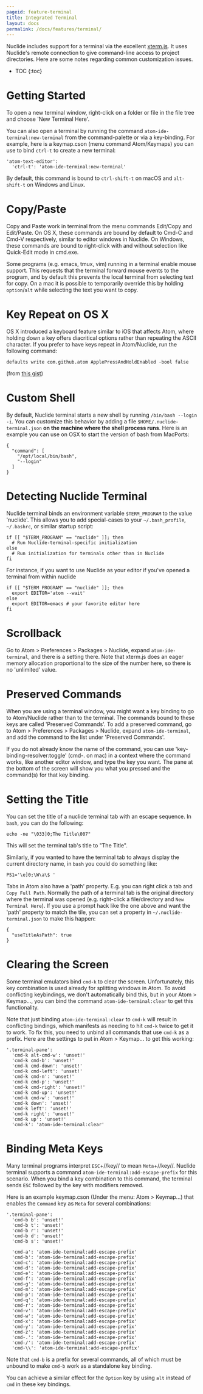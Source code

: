 ```yaml
---
pageid: feature-terminal
title: Integrated Terminal
layout: docs
permalink: /docs/features/terminal/
---
```


Nuclide includes support for a terminal via the excellent [xterm.js](https://github.com/xtermjs/xterm.js). It uses Nuclide's remote connection to give command-line access to project directories. Here are some notes regarding common customization issues.

* TOC
{:toc}

# Getting Started

To open a new terminal window, right-click on a folder or file in the file tree and choose 'New Terminal Here'.

You can also open a terminal by running the command `atom-ide-terminal:new-terminal` from the command-palette or via a key-binding.  For example, here is a keymap.cson (menu command Atom/Keymaps) you can use to bind `ctrl-t` to create a new terminal:

```
'atom-text-editor':
  'ctrl-t': 'atom-ide-terminal:new-terminal'
```
By default, this command is bound to `ctrl-shift-t` on macOS and `alt-shift-t` on Windows and Linux.

# Copy/Paste

Copy and Paste work in terminal from the menu commands Edit/Copy and Edit/Paste.  On OS X, these commands are bound by default to Cmd-C and Cmd-V respectively, similar to editor windows in Nuclide.  On Windows, these commands are bound to right-click with and without selection like Quick-Edit mode in cmd.exe.

Some programs (e.g. emacs, tmux, vim) running in a terminal enable mouse support.  This requests that the terminal forward mouse events to the program, and by default this prevents the local terminal from selecting text for copy.  On a mac it is possible to temporarily override this by holding `option`/`alt` while selecting the text you want to copy.

# Key Repeat on OS X

OS X introduced a keyboard feature similar to iOS that affects Atom, where holding down a key offers diacritical options rather than repeating the ASCII character.  If you prefer to have keys repeat in Atom/Nuclide, run the following command:

```
defaults write com.github.atom ApplePressAndHoldEnabled -bool false
```

(from [this gist](https://gist.github.com/rastasheep/bfc8266eeb58b899054c))

# Custom Shell

By default, Nuclide terminal starts a new shell by running `/bin/bash --login -i`.  You can customize this behavior by adding a file `$HOME/.nuclide-terminal.json` **on the machine where the shell process runs**.  Here is an example you can use on OSX to start the version of bash from MacPorts:

```
{
  "command": [
    "/opt/local/bin/bash",
    "--login"
  ]
}
```

# Detecting Nuclide Terminal

Nuclide terminal binds an environment variable `$TERM_PROGRAM` to the value 'nuclide'.  This allows you to add special-cases to your `~/.bash_profile`, `~/.bashrc`, or similar startup script:

```
if [[ "$TERM_PROGRAM" == "nuclide" ]]; then
  # Run Nuclide-terminal-specific initialization
else
  # Run initialization for terminals other than in Nuclide
fi
```

For instance, if you want to use Nuclide as your editor if you've opened a terminal from within nuclide

```
if [[ "$TERM_PROGRAM" == "nuclide" ]]; then
  export EDITOR='atom --wait'
else
  export EDITOR=emacs # your favorite editor here
fi
```

# Scrollback

Go to Atom > Preferences > Packages > Nuclide, expand `atom-ide-terminal`, and there is a setting there.  Note that xterm.js does an eager memory allocation proportional to the size of the number here, so there is no 'unlimited' value.

# Preserved Commands

When you are using a terminal window, you might want a key binding to go to Atom/Nuclide rather than to the terminal.  The commands bound to these keys are called 'Preserved Commands'.  To add a preserved command, go to Atom > Preferences > Packages > Nuclide, expand `atom-ide-terminal`, and add the command to the list under 'Preserved Commands'.

If you do not already know the name of the command, you can use 'key-binding-resolver:toggle' (cmd-. on mac) in a context where the command works, like another editor window, and type the key you want.  The pane at the bottom of the screen will show you what you pressed and the command(s) for that key binding.

# Setting the Title

You can set the title of a nuclide terminal tab with an escape sequence.  In `bash`, you can do the following:

```
echo -ne "\033]0;The Title\007"
```

This will set the terminal tab's title to "The Title".

Similarly, if you wanted to have the terminal tab to always display the current directory name, in `bash` you could do something like:

```
PS1='\e]0;\W\a\$ '
```

Tabs in Atom also have a 'path' property. E.g. you can right click a tab and `Copy Full Path`. Normally the path of a terminal tab is the original directory where the terminal was opened (e.g. right-click a file/directory and `New Terminal Here`). If you use a prompt hack like the one above and want the 'path' property to match the tile, you can set a property in `~/.nuclide-terminal.json` to make this happen:

```
{
  "useTitleAsPath": true
}
```

# Clearing the Screen

Some terminal emulators bind `cmd-k` to clear the screen.  Unfortunately, this key combination is used already for splitting windows in Atom.  To avoid conflicting keybindings, we don't automatically bind this, but in your Atom > Keymap..., you can bind the command `atom-ide-terminal:clear` to get this functionality.

Note that just binding `atom-ide-terminal:clear` to `cmd-k` will result in conflicting bindings, which manifests as needing to hit `cmd-k` twice to get it to work.  To fix this, you need to unbind all commands that use `cmd-k` as a prefix.  Here are the settings to put in Atom > Keymap... to get this working:

```
'.terminal-pane':
  'cmd-k alt-cmd-w': 'unset!'
  'cmd-k cmd-b': 'unset!'
  'cmd-k cmd-down': 'unset!'
  'cmd-k cmd-left': 'unset!'
  'cmd-k cmd-n': 'unset!'
  'cmd-k cmd-p': 'unset!'
  'cmd-k cmd-right': 'unset!'
  'cmd-k cmd-up': 'unset!'
  'cmd-k cmd-w': 'unset!'
  'cmd-k down': 'unset!'
  'cmd-k left': 'unset!'
  'cmd-k right': 'unset!'
  'cmd-k up': 'unset!'
  'cmd-k': 'atom-ide-terminal:clear'
```

# Binding Meta Keys

Many terminal programs interpret `ESC`+//key// to mean `Meta`+//key//.  Nuclide terminal supports a command  `atom-ide-terminal:add-escape-prefix` for this scenario. When you bind a key combination to this command, the terminal sends `ESC` followed by the key with modifiers removed.

Here is an example keymap.cson (Under the menu: Atom > Keymap...) that enables the `Command` key as `Meta` for several combinations:

```
'.terminal-pane':
  'cmd-b b': 'unset!'
  'cmd-b t': 'unset!'
  'cmd-b r': 'unset!'
  'cmd-b d': 'unset!'
  'cmd-b s': 'unset!'

  'cmd-a': 'atom-ide-terminal:add-escape-prefix'
  'cmd-b': 'atom-ide-terminal:add-escape-prefix'
  'cmd-c': 'atom-ide-terminal:add-escape-prefix'
  'cmd-d': 'atom-ide-terminal:add-escape-prefix'
  'cmd-e': 'atom-ide-terminal:add-escape-prefix'
  'cmd-f': 'atom-ide-terminal:add-escape-prefix'
  'cmd-g': 'atom-ide-terminal:add-escape-prefix'
  'cmd-m': 'atom-ide-terminal:add-escape-prefix'
  'cmd-p': 'atom-ide-terminal:add-escape-prefix'
  'cmd-q': 'atom-ide-terminal:add-escape-prefix'
  'cmd-r': 'atom-ide-terminal:add-escape-prefix'
  'cmd-v': 'atom-ide-terminal:add-escape-prefix'
  'cmd-w': 'atom-ide-terminal:add-escape-prefix'
  'cmd-x': 'atom-ide-terminal:add-escape-prefix'
  'cmd-y': 'atom-ide-terminal:add-escape-prefix'
  'cmd-z': 'atom-ide-terminal:add-escape-prefix'
  'cmd-.': 'atom-ide-terminal:add-escape-prefix'
  'cmd-/': 'atom-ide-terminal:add-escape-prefix'
  'cmd-\\': 'atom-ide-terminal:add-escape-prefix'
```

Note that `cmd-b` is a prefix for several commands, all of which must be unbound to make `cmd-b` work as a standalone key binding.

You can achieve a similar effect for the `Option` key by using `alt` instead of `cmd` in these key bindings.
